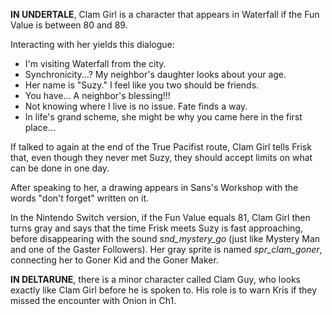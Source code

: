 **IN UNDERTALE**, Clam Girl is a character that appears in Waterfall if the <a onclick="loadFile('Fun Events.md')">Fun Value</a> is between 80 and 89.

Interacting with her yields this dialogue:
- I'm visiting Waterfall from the city.
- Synchronicity...? My neighbor's daughter looks about your age.
- Her name is "Suzy." I feel like you two should be friends.
- You have... A neighbor's blessing!!!
- Not knowing where I live is no issue. Fate finds a way.
- In life's grand scheme, she might be why you came here in the first place...

If talked to again at the end of the True Pacifist route, Clam Girl tells Frisk that, even though they never met Suzy, they should accept limits on what can be done in one day.

After speaking to her, a drawing appears in <a onclick="loadFile('Sans\' Workshop.md')">Sans's Workshop</a> with the words <a onclick="loadFile('don\'t forget.md')">"don't forget"</a> written on it.

In the Nintendo Switch version, if the <a onclick="loadFile('Fun Events.md')">Fun Value</a> equals 81, Clam Girl then turns gray and says that the time Frisk meets Suzy is fast approaching, before disappearing with the sound *snd_mystery_go* (just like <a onclick="loadFile('Mystery Man.md')">Mystery Man</a> and one of the <a onclick="loadFile('Gaster Followers.md')">Gaster Followers</a>). Her gray sprite is named *spr_clam_goner*, connecting her to Goner Kid and the <a onclick="loadFile('Goner Maker.md')">Goner Maker</a>.

**IN DELTARUNE**, there is a minor character called Clam Guy, who looks exactly like Clam Girl before he is spoken to. His role is to warn <a onclick="loadFile('Kris.md')">Kris</a> if they missed the encounter with <a onclick="loadFile('Onion.md')">Onion</a> in Ch1.

